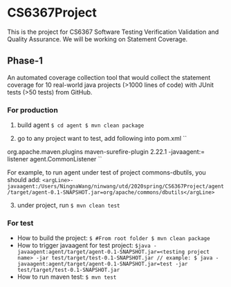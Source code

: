 # CS6367Project
This is the project for CS6367 Software Testing Verification Validation and Quality Assurance.
We will be working on Statement Coverage.


## Phase-1
An automated coverage collection tool that would collect the statement coverage for 10 real-world java projects (>1000 lines of code) with JUnit tests (>50 tests) from GitHub.

### For production
1. build agent
``
$ cd agent
$ mvn clean package
``

2. go to any project want to test, add following into pom.xml
``
<plugin>
<groupId>org.apache.maven.plugins</groupId>
<artifactId>maven-surefire-plugin</artifactId>
<version>2.22.1</version>
<configuration>
  <argLine>-javaagent:<hard-path/agent/target/agent-0.1-SNAPSHOT.jar>=<test-package-name></argLine>
  <properties>
    <property>
      <name>listener</name>
      <value>agent.CommonListener</value>
    </property>
  </properties>
</configuration>
</plugin>
``

For example, to run agent under test of project commons-dbutils, you should add:
``
    <argLine>-javaagent:/Users/NingnaWang/ninwang/utd/2020spring/CS6367Project/agent/target/agent-0.1-SNAPSHOT.jar=org/apache/commons/dbutils</argLine>
``

3. under project, run
``
$ mvn clean test
``

### For test
- How to build the project:
``
$ #From root folder
$ mvn clean package
``
- How to trigger javaagent for test project:
``
$java -javaagent:agent/target/agent-0.1-SNAPSHOT.jar=<testing project name> -jar test/target/test-0.1-SNAPSHOT.jar
// example:
$ java -javaagent:agent/target/agent-0.1-SNAPSHOT.jar=test -jar test/target/test-0.1-SNAPSHOT.jar
``
- How to run maven test:
``
$ mvn test
``
